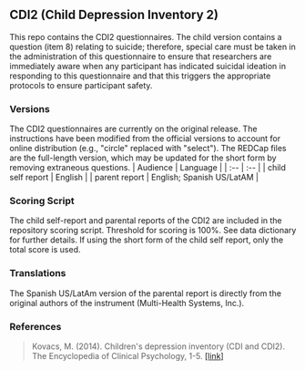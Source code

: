 ## CDI2 (Child Depression Inventory 2)

This repo contains the CDI2 questionnaires.  The child version contains a question (item 8) relating to suicide; therefore, special care must be taken in the administration of this questionnaire to ensure that researchers are immediately aware when any participant has indicated suicidal ideation in responding to this questionnaire and that this triggers the appropriate protocols to ensure participant safety.


### Versions
The CDI2 questionnaires are currently on the original release. The instructions have been modified from the official versions to account for online distribution (e.g., "circle" replaced with "select").  The REDCap files are the full-length version, which may be updated for the short form by removing extraneous questions.
| Audience | Language |
| :--  | :--  |
| child self report | English  |
| parent report | English; Spanish US/LatAM |


### Scoring Script
The child self-report and parental reports of the CDI2 are included in the repository scoring script. Threshold for scoring is 100%. See data dictionary for further details. If using the short form of the child self report, only the total score is used.


### Translations
The Spanish US/LatAm version of the parental report is directly from the original authors of the instrument (Multi-Health Systems, Inc.).


### References
> Kovacs, M. (2014). Children's depression inventory (CDI and CDI2). The Encyclopedia of Clinical Psychology, 1-5. [[link]](https://onlinelibrary.wiley.com/doi/10.1002/9781118625392.wbecp419)